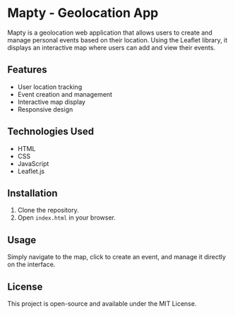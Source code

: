 # Mapty - Geolocation App

Mapty is a geolocation web application that allows users to create and manage personal events based on their location. Using the Leaflet library, it displays an interactive map where users can add and view their events.

## Features

- User location tracking
- Event creation and management
- Interactive map display
- Responsive design

## Technologies Used

- HTML
- CSS
- JavaScript
- Leaflet.js

## Installation

1. Clone the repository.
2. Open `index.html` in your browser.

## Usage

Simply navigate to the map, click to create an event, and manage it directly on the interface.

## License

This project is open-source and available under the MIT License.
